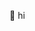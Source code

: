 👋 hi

<!---
Mocchu/Mocchu is a ✨ special ✨ repository because its `README.md` (this file) appears on your GitHub profile.
You can click the Preview link to take a look at your changes.
--->
